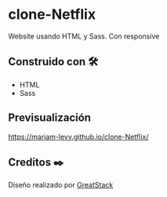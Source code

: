 # clone-Netflix
Website usando HTML y Sass.
Con responsive

## Construido con 🛠️
* HTML
* Sass

## Previsualización
https://mariam-levy.github.io/clone-Netflix/

## Creditos ✒️
Diseño realizado por [GreatStack](https://www.youtube.com/watch?v=Tgat3-prVv4)
